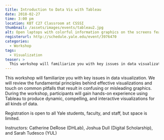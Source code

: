 ```yaml
---
title: Introduction to Data Vis with Tableau
date: 2018-02-27
time: 3:00 pm
location: KBT C27 Classroom at CSSSI
thumbnail: /assets/images/events/tableau2.jpg
alt: Open laptops with colorful information graphics on the screens featuring tableau logo over data visualizations.
registerurl: http://schedule.yale.edu/event/3976470
categories:
  - Workshop
tags:
  - Visualization
teaser: >
  This workshop will familiarize you with key issues in data visualization with an introduction to Tableau, an application for creating dynamic and interactive visualizations.
---
```

This workshop will familiarize you with key issues in data visualization. We will review the fundamental principles behind effective visualizations and touch on common pitfalls that result in confusing or misleading graphics. During the workshop, participants will gain hands-on experience using Tableau to produce dynamic, compelling, and interactive visualizations for all kinds of data.

Registration is open to all Yale students, faculty, and staff, but space is limited.

Instructors: Catherine DeRose (DHLab), Joshua Dull (Digital Scholarship), and Sarah Tudesco (YUL)
